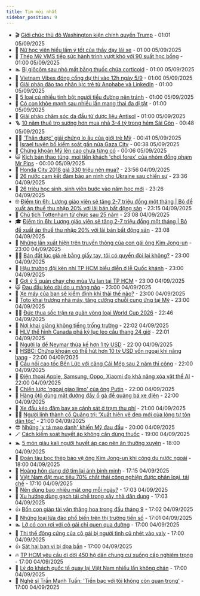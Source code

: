 ```yaml
---
title: Tim mới nhất
sidebar_position: 9
---
```


<!-- vnexpress-tin-moi-nhat:START -->
- 🎬 [Giới chức thủ đô Washington kiện chính quyền Trump](https://vnexpress.net/gioi-chuc-thu-do-washington-kien-chinh-quyen-trump-4935263.html) - 01:01 05/09/2025
- 🐎 [Nữ học viên hiểu lầm ý tốt của thầy dạy lái xe](https://vnexpress.net/thu-gian-video-hai-nu-hoc-vien-hieu-lam-y-tot-cua-thay-day-lai-xe-4935101.html) - 01:00 05/09/2025
- 🦍 [Thép Mỹ VMS tiếp sức hành trình vượt khó với 90 suất học bổng](https://vnexpress.net/thep-my-vms-tiep-suc-hanh-trinh-vuot-kho-voi-90-suat-hoc-bong-4935207.html) - 01:00 05/09/2025
- 🏊 [Bị glôcôm sau nhỏ mắt bằng thuốc chứa corticoid](https://vnexpress.net/bi-glocom-sau-nho-mat-bang-thuoc-chua-corticoid-4935174.html) - 01:00 05/09/2025
- 🎊 [Vietnam Vibes đóng cổng dự thi vào 12h ngày 5/9](https://vnexpress.net/vietnam-vibes-dong-cong-du-thi-vao-12h-ngay-5-9-4935119.html) - 01:00 05/09/2025
- 🎃 [Giải pháp đào tạo nhân lực trẻ từ Anphabe và LinkedIn](https://vnexpress.net/giai-phap-dao-tao-nhan-luc-tre-tu-anphabe-va-linkedin-4935071.html) - 01:00 05/09/2025
- 🧰 [5 loại củ nhiều tinh bột người tiểu đường nên tránh](https://vnexpress.net/5-loai-cu-nhieu-tinh-bot-nguoi-tieu-duong-nen-tranh-4935061.html) - 01:00 05/09/2025
- 🔭 [Có con khỏe mạnh sau nhiều lần mang thai đa dị tật](https://vnexpress.net/co-con-khoe-manh-sau-nhieu-lan-mang-thai-da-di-tat-4935017.html) - 01:00 05/09/2025
- 🫶 [Giải pháp chăm sóc da đầu từ dược liệu Antisol](https://vnexpress.net/giai-phap-cham-soc-da-dau-tu-duoc-lieu-antisol-4934878.html) - 01:00 05/09/2025
- 🪜 [10 năm thuê trọ sướng hơn mua nhà 3-4 tỷ trong hẻm Sài Gòn](https://vnexpress.net/gia-nha-tp-hcm-nha-hem-tp-hcm-10-nam-thue-tro-suong-hon-mua-nha-trong-hem-sau-sai-gon-4935276.html) - 00:48 05/09/2025
- 👨‍🏫 [&#39;Thần dược&#39; giải chứng lo âu của giới trẻ Mỹ](https://vnexpress.net/than-duoc-giai-chung-lo-au-cua-gioi-tre-my-4934826.html) - 00:41 05/09/2025
- 🎊 [Israel tuyên bố kiểm soát gần nửa Gaza City](https://vnexpress.net/israel-tuyen-bo-kiem-soat-gan-nua-gaza-city-4935268.html) - 00:38 05/09/2025
- 🎊 [Chứng khoán Mỹ lên cao chưa từng có](https://vnexpress.net/chung-khoan-my-len-cao-chua-tung-co-4935266.html) - 00:06 05/09/2025
- 😺 [Kịch bản thao túng, moi tiền khách &#39;chơi forex&#39; của nhóm đồng phạm Mr Pips](https://vnexpress.net/kich-ban-thao-tung-moi-tien-khach-choi-forex-cua-nhom-dong-pham-mr-pips-4935196.html) - 00:00 05/09/2025
- 🐘 [Honda City 2018 giá 330 triệu nên mua?](https://vnexpress.net/honda-city-2018-gia-330-trieu-nen-mua-4935066.html) - 23:56 04/09/2025
- 🌁 [26 nước cam kết đảm bảo an ninh cho Ukraine sau chiến sự](https://vnexpress.net/26-nuoc-cam-ket-dam-bao-an-ninh-cho-ukraine-sau-chien-su-4935258.html) - 23:36 04/09/2025
- 🐲 [26 triệu học sinh, sinh viên bước vào năm học mới](https://vnexpress.net/30-trieu-hoc-sinh-sinh-vien-khai-giang-nam-hoc-2024-2025-4935261.html) - 23:26 04/09/2025
- 🤓 [Điểm tin 6h: Lương giáo viên sẽ tăng 2-7 triệu đồng một tháng | Bỏ đề xuất áp thuế thu nhập 20% với lãi bán bất động sản](https://vnexpress.net/diem-tin-6h-luong-giao-vien-se-tang-2-7-trieu-dong-mot-thang-bo-de-xuat-ap-thue-thu-nhap-20-voi-lai-ban-bat-dong-san-4935262.html) - 23:15 04/09/2025
- 💪 [Chủ tịch Tottenham từ chức sau 25 năm](https://vnexpress.net/chu-tich-tottenham-tu-chuc-sau-25-nam-4935260.html) - 23:08 04/09/2025
- 🎓 [Điểm tin 6h: Lương giáo viên sẽ tăng 2-7 triệu đồng một tháng | Bỏ đề xuất áp thuế thu nhập 20% với lãi bán bất động sản](https://vnexpress.net/diem-tin-6h-luong-giao-vien-se-tang-2-7-trieu-dong-mot-thang-bo-de-xuat-ap-thue-thu-nhap-20-voi-lai-ban-bat-dong-san-4935259.html) - 23:08 04/09/2025
- 🫣 [Những lần xuất hiện trên truyền thông của con gái ông Kim Jong-un](https://vnexpress.net/nhung-lan-xuat-hien-tren-truyen-thong-cua-con-gai-ong-kim-jong-un-4935251.html) - 23:00 04/09/2025
- 🧑‍💻 [Bán đất lúc giá rẻ bằng giấy tay, tôi có quyền đòi lại không?](https://vnexpress.net/ban-dat-luc-gia-re-bang-giay-tay-toi-co-quyen-doi-lai-khong-4935200.html) - 23:00 04/09/2025
- 🐲 [Hậu trường đội kèn nhí TP HCM biểu diễn ở lễ Quốc khánh](https://vnexpress.net/hau-truong-doi-ken-nhi-tp-hcm-bieu-dien-o-le-quoc-khanh-4935065.html) - 23:00 04/09/2025
- 🌝 [Gợi ý 5 quán chay cho mùa Vu lan tại TP HCM](https://vnexpress.net/goi-y-5-quan-chay-cho-mua-vu-lan-tai-tp-hcm-4934567.html) - 23:00 04/09/2025
- 😺 [Đau đầu kéo dài do u màng não](https://vnexpress.net/dau-dau-keo-dai-do-u-mang-nao-4935036.html) - 23:00 04/09/2025
- 🐎 [Xe máy của bạn sẽ kiểm định khí thải thế nào?](https://vnexpress.net/xe-may-cua-ban-se-kiem-dinh-khi-thai-the-nao-4934609.html) - 23:00 04/09/2025
- 🎡 [Toto khai trương nhà máy, tăng cường chuỗi cung ứng tại Mỹ](https://vnexpress.net/toto-khai-truong-nha-may-tang-cuong-chuoi-cung-ung-tai-my-4934423.html) - 23:00 04/09/2025
- 👨‍🏫 [Đức thua sốc trận ra quân vòng loại World Cup 2026](https://vnexpress.net/duc-thua-soc-tran-ra-quan-vong-loai-world-cup-2026-4935257.html) - 22:46 04/09/2025
- 🦆 [Nơi khai giảng không tiếng trống trường](https://vnexpress.net/noi-khai-giang-khong-tieng-trong-truong-4934994.html) - 22:02 04/09/2025
- 🚦 [HLV thể hình Canada phá kỷ lục leo cầu thang 24 giờ](https://vnexpress.net/hlv-the-hinh-canada-pha-ky-luc-leo-cau-thang-24-gio-4935247.html) - 22:01 04/09/2025
- 💫 [Người lạ để Neymar thừa kế hơn 1 tỷ USD](https://vnexpress.net/nguoi-la-de-neymar-thua-ke-hon-1-ty-usd-4935245.html) - 22:00 04/09/2025
- 🎉 [HSBC: Chứng khoán có thể hút hơn 10 tỷ USD vốn ngoại khi nâng hạng](https://vnexpress.net/hsbc-chung-khoan-co-the-hut-hon-10-ty-usd-von-ngoai-khi-nang-hang-4935142.html) - 22:00 04/09/2025
- 🌋 [Cầu nối cao tốc Bến Lức với cảng Cái Mép sau 2 năm thi công](https://vnexpress.net/cau-noi-cao-toc-ben-luc-voi-cang-cai-mep-sau-2-nam-thi-cong-4935078.html) - 22:00 04/09/2025
- 🤖 [Điện thoại Apple, Samsung, Oppo, Xiaomi đọ khả năng xóa vật thể AI](https://vnexpress.net/dien-thoai-apple-samsung-oppo-xiaomi-do-kha-nang-xoa-vat-the-ai-4934822.html) - 22:00 04/09/2025
- 🦏 [Chiến lược &#39;ngoại giao limo&#39; của ông Putin](https://vnexpress.net/chien-luoc-ngoai-giao-limo-cua-ong-putin-4934806.html) - 22:00 04/09/2025
- 🦩 [Hãng ôtô dùng mặt đường đầy ổ gà để quảng bá xe điện](https://vnexpress.net/hang-oto-dung-mat-duong-day-o-ga-de-quang-ba-xe-dien-4934808.html) - 22:00 04/09/2025
- 👺 [Xe đầu kéo đâm bay xe cảnh sát ở trạm thu phí](https://vnexpress.net/xe-dau-keo-dam-bay-xe-canh-sat-o-tram-thu-phi-4934923.html) - 21:00 04/09/2025
- 🧑‍🏫 [Người lính thành cổ Quảng trị: &#39;Xuất hiện vẻ đẹp mới của lòng tự tôn dân tộc&#39;](https://vnexpress.net/nguoi-linh-thanh-co-quang-tri-xuat-hien-ve-dep-moi-cua-long-tu-ton-dan-toc-4935240.html) - 21:00 04/09/2025
- 😎 [Những &#39;y tá mạo danh&#39; khiến Mỹ đau đầu](https://vnexpress.net/nhung-y-ta-mao-danh-khien-my-dau-dau-4935153.html) - 20:00 04/09/2025
- 🪄 [Cách kiểm soát huyết áp không cần dùng thuốc](https://vnexpress.net/cach-kiem-soat-huyet-ap-khong-can-dung-thuoc-4934606.html) - 19:00 04/09/2025
- 🏊 [5 món giàu kali người huyết áp cao nên ăn thường xuyên](https://vnexpress.net/5-mon-giau-kali-nguoi-huyet-ap-cao-nen-an-thuong-xuyen-4934948.html) - 18:00 04/09/2025
- 💃 [Đoàn tàu bọc thép bảo vệ ông Kim Jong-un khi công du nước ngoài](https://vnexpress.net/doan-tau-boc-thep-bao-ve-ong-kim-jong-un-khi-cong-du-nuoc-ngoai-4934699.html) - 18:00 04/09/2025
- 🦆 [Hoàng hôn dang dở tìm lại ánh bình minh](https://vnexpress.net/hoang-hon-dang-do-tim-lai-anh-binh-minh-4933992.html) - 17:15 04/09/2025
- 🎊 [Việt Nam đặt mục tiêu 70% chất thải công nghiệp được phân loại, tái chế](https://vnexpress.net/viet-nam-dat-muc-tieu-70-chat-thai-cong-nghiep-duoc-phan-loai-tai-che-4935224.html) - 17:10 04/09/2025
- 👺 [Nên dùng bao nhiêu mật ong mỗi ngày?](https://vnexpress.net/nen-dung-bao-nhieu-mat-ong-moi-ngay-4934856.html) - 17:03 04/09/2025
- 🎡 [Xu hướng dùng gạch tái chế trong xây nhà dân dụng](https://vnexpress.net/xu-huong-dung-gach-tai-che-trong-xay-nha-dan-dung-4933176.html) - 17:03 04/09/2025
- 👍 [Bốn con giáp tài vận thăng hoa trong đầu tháng 9](https://vnexpress.net/van-may-12-con-giap-con-giap-may-man-hom-nay-bon-con-giap-tai-van-thang-hoa-trong-dau-thang-9-4933141.html) - 17:02 04/09/2025
- 🐎 [Những loại lừa đảo phổ biến trên thị trường tiền số](https://vnexpress.net/nhung-loai-lua-dao-pho-bien-tren-thi-truong-tien-so-4925484.html) - 17:01 04/09/2025
- 🏊 [Lỡ có con rơi với cô gái chỉ quen qua đường](https://vnexpress.net/lo-co-con-roi-voi-co-gai-chi-quen-qua-duong-4935214.html) - 17:00 04/09/2025
- 🦩 [Thi thể đông cứng của cô gái bị người tình cũ nhét vào valy](https://vnexpress.net/cai-chet-tham-cua-co-gai-bi-tinh-cu-nhet-vao-valy-4935198.html) - 17:00 04/09/2025
- 👍 [Sát hại bạn vì bị dọa bắn](https://vnexpress.net/sat-hai-ban-vi-bi-doa-ban-4935165.html) - 17:00 04/09/2025
- 🔥 [TP HCM yêu cầu di dời 450 hộ dân chung cư xuống cấp nghiêm trọng](https://vnexpress.net/tp-hcm-yeu-cau-di-doi-450-ho-dan-chung-cu-xuong-cap-nghiem-trong-4935162.html) - 17:00 04/09/2025
- 💄 [Lý do khách quốc tế quay lại Việt Nam nhiều lần không chán](https://vnexpress.net/ly-do-khach-quoc-te-quay-lai-viet-nam-nhieu-lan-khong-chan-4935010.html) - 17:00 04/09/2025
- 🤡 [Nghệ sĩ Trần Mạnh Tuấn: &#39;Tiền bạc với tôi không còn quan trọng&#39;](https://vnexpress.net/nghe-si-tran-manh-tuan-tien-bac-voi-toi-khong-con-quan-trong-4934732.html) - 17:00 04/09/2025<!-- vnexpress-tin-moi-nhat:END -->
